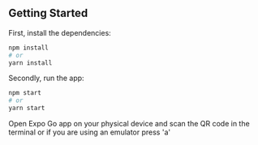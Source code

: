 ## Getting Started

First, install the dependencies:

```bash
npm install
# or
yarn install

```

Secondly, run the app:

```bash
npm start
# or
yarn start

```

Open Expo Go app on your physical device and scan the QR code in the terminal or if you are using an emulator press 'a'

